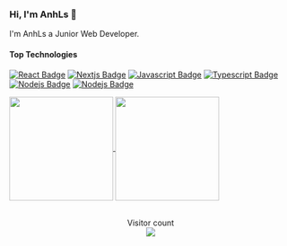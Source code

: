 ### Hi, I'm AnhLs 👋

I'm AnhLs a Junior Web Developer.

#### Top Technologies

[![React Badge](https://img.shields.io/badge/-React-61DBFB?style=for-the-badge&labelColor=black&logo=react&logoColor=61DBFB)](#)
[![Nextjs Badge](https://img.shields.io/badge/Next.js-fff?style=for-the-badge&labelColor=black&logo=next.js&logoColor=white)](#)
[![Javascript Badge](https://img.shields.io/badge/-Javascript-F0DB4F?style=for-the-badge&labelColor=black&logo=javascript&logoColor=F0DB4F)](#) 
[![Typescript Badge](https://img.shields.io/badge/-Typescript-007acc?style=for-the-badge&labelColor=black&logo=typescript&logoColor=007acc)](#) 
[![Nodejs Badge](https://img.shields.io/badge/-Nodejs-3C873A?style=for-the-badge&labelColor=black&logo=node.js&logoColor=3C873A)](#) 
[![Nodejs Badge](https://img.shields.io/badge/Express.js-404D59?style=for-the-badge&labelColor=black&logo=node.js&logoColor=#fff)](#) 

<a href="https://github.com/anhcaols">
  <img align="center" src="https://github-readme-stats.vercel.app/api?username=anhcaols&show_icons=true&include_all_commits=true&theme=synthwave&hide_border=true" height="185px" />
</a> 
<a href="https://github.com/anhcaols">
  <img align="center" src="https://github-readme-stats-one-bice.vercel.app/api/top-langs/?username=anhcaols&hide_border=true&layout=compact&langs_count=8&theme=synthwave&role=OWNER,COLLABORATOR" height="185px" />
</a> 
</br>
</br>
<p align="center"> 
  Visitor count
  <br>
  <img src="https://profile-counter.glitch.me/anhcaols/count.svg" />
</p>



